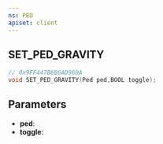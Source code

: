 ```yaml
---
ns: PED
apiset: client
---
```

## SET_PED_GRAVITY

```c
// 0x9FF447B6B6AD960A
void SET_PED_GRAVITY(Ped ped,BOOL toggle);
```


## Parameters
* **ped**:
* **toggle**:



